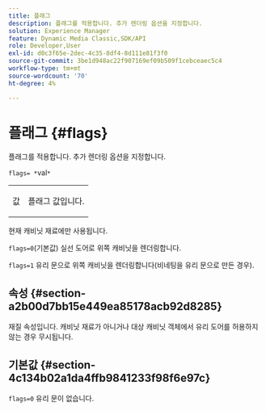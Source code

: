 ```yaml
---
title: 플래그
description: 플래그를 적용합니다. 추가 렌더링 옵션을 지정합니다.
solution: Experience Manager
feature: Dynamic Media Classic,SDK/API
role: Developer,User
exl-id: d0c3f65e-2dec-4c35-8df4-8d111e81f3f0
source-git-commit: 3be1d948ac22f907169ef09b509f1cebceaec5c4
workflow-type: tm+mt
source-wordcount: '70'
ht-degree: 4%

---
```


# 플래그 {#flags}

플래그를 적용합니다. 추가 렌더링 옵션을 지정합니다.

`flags= *`val`*`

<table id="simpletable_00B21BD9E47E4D2FB0042CB507431916"> 
 <tr class="strow"> 
  <td class="stentry"> <p><span class="varname"> 값</span> </p> </td> 
  <td class="stentry"> <p>플래그 값입니다. </p></td> 
 </tr> 
</table>

현재 캐비닛 재료에만 사용됩니다.

`flags=0`(기본값) 실선 도어로 위쪽 캐비닛을 렌더링합니다.

`flags=1` 유리 문으로 위쪽 캐비닛을 렌더링합니다(비네팅을 유리 문으로 만든 경우).

## 속성 {#section-a2b00d7bb15e449ea85178acb92d8285}

재질 속성입니다. 캐비닛 재료가 아니거나 대상 캐비닛 객체에서 유리 도어를 허용하지 않는 경우 무시됩니다.

## 기본값 {#section-4c134b02a1da4ffb9841233f98f6e97c}

`flags=0` 유리 문이 없습니다.
